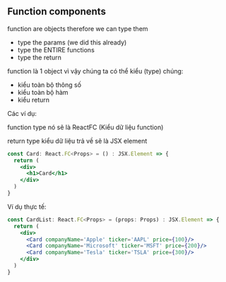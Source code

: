 ## Function components

function are objects therefore we can type them
- type the params (we did this already)
- type the ENTIRE functions
- type the return

function là 1 object vì vậy chúng ta có thể kiểu (type) chúng:
- kiểu toàn bộ thông số
- kiểu toàn bộ hàm
- kiểu return

Các ví dụ:

function type nó sẽ là ReactFC<Props> (Kiểu dữ liệu function)

return type kiểu dữ liệu trả về sẽ là JSX element

```jsx
const Card: React.FC<Props> = () : JSX.Element => {
  return (
    <div>
      <h1>Card</h1>
    </div>
  )
}

```
Ví dụ thực tế:

```jsx
const CardList: React.FC<Props> = (props: Props) : JSX.Element => {
  return (
    <div>
      <Card companyName='Apple' ticker='AAPL' price={100}/>
      <Card companyName='Microsoft' ticker='MSFT' price={200}/>
      <Card companyName='Tesla' ticker='TSLA' price={300}/>
    </div>
  )
}

```
